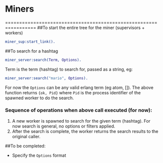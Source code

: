 # Miners
=================================================================
##To start the entire tree for the miner (supervisors + workers)
```erlang
miner_sup:start_link().
```

##To search for a hashtag
```erlang
miner_server:search(Term, Options).
```
Term is the term (hashtag) to search for, passed as a string, eg:
```erlang
miner_server:search("mario", Options).
```
For now the `Options` can be any valid erlang term (eg atom, []). The above function returns `{ok, Pid}` where `Pid` is the process identifier of the spawned worker to do the search. 

### Sequence of operations when above call executed (for now):
1. A new worker is spawned to search for the given term (hashtag). For now search is general, no options or filters applied.
2. After the search is complete, the worker returns the search results to the original caller.

##To be completed:
- Specify the `Options` format
